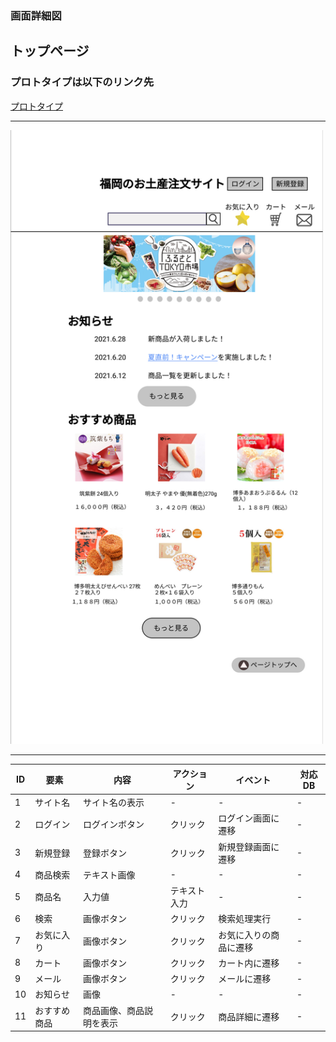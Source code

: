 ### 画面詳細図
## トップページ

### プロトタイプは以下のリンク先
[プロトタイプ](https://www.figma.com/file/rTK3PbTy0p6beZi5GciOc1/トップページ?node-id=0%3A1)

*****
<img src="../img/トップページ.png" width="500">

*****

|ID|要素|内容|アクション|イベント|対応DB|
|--|---|----|---------|-------|-------|
|1|サイト名|サイト名の表示|-|-|-|
|2|ログイン|ログインボタン|クリック|ログイン画面に遷移|-|
|3|新規登録|登録ボタン|クリック|新規登録画面に遷移|-|
|4|商品検索|テキスト画像|-|-|-|
|5|商品名|入力値|テキスト入力|-|-|
|6|検索|画像ボタン|クリック|検索処理実行|-|-|
|7|お気に入り|画像ボタン|クリック|お気に入りの商品に遷移|-|
|8|カート|画像ボタン|クリック|カート内に遷移|-|
|9|メール|画像ボタン|クリック|メールに遷移|-|
|10|お知らせ|画像|-|-|-|
|11|おすすめ商品|商品画像、商品説明を表示|クリック|商品詳細に遷移|-|

